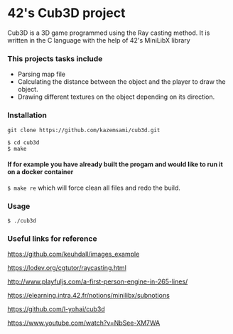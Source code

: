  # 42's Cub3D project
 
 
Cub3D is a 3D game programmed using the Ray casting method. It is written in the C language with the help of 42's MiniLibX library
 
 ### This projects tasks include
 
 * Parsing map file
 * Calculating the distance between the object and the player to draw the object.
 * Drawing different textures on the object depending on its direction.

### Installation
```
git clone https://github.com/kazemsami/cub3d.git
```
```
$ cd cub3d
$ make
```
#### If for example you have already built the progam and would like to run it on a docker container
`$ make re` which will force clean all files and redo the build.

### Usage
`$ ./cub3d`

### Useful links for reference
https://github.com/keuhdall/images_example

https://lodev.org/cgtutor/raycasting.html

http://www.playfuljs.com/a-first-person-engine-in-265-lines/

https://elearning.intra.42.fr/notions/minilibx/subnotions

https://github.com/l-yohai/cub3d

https://www.youtube.com/watch?v=NbSee-XM7WA
